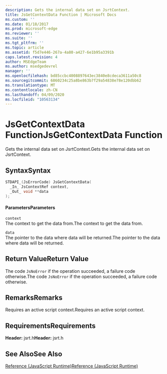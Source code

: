 ```yaml
---
description: Gets the internal data set on JsrtContext.
title: JsGetContextData Function | Microsoft Docs
ms.custom: ''
ms.date: 01/18/2017
ms.prod: microsoft-edge
ms.reviewer: ''
ms.suite: ''
ms.tgt_pltfrm: ''
ms.topic: article
ms.assetid: f5d7e446-267a-4a80-a427-6e1b95a3391b
caps.latest.revision: 4
author: MSEdgeTeam
ms.author: msedgedevrel
manager: ''
ms.openlocfilehash: bd85ccbc4008897643ec3840e8cdeca3611a50c8
ms.sourcegitcommit: 6860234c25a8be863b7f29a54838e78e120dbb62
ms.translationtype: MT
ms.contentlocale: zh-CN
ms.lasthandoff: 04/09/2020
ms.locfileid: "10563134"
---
```

# <span data-ttu-id="ab899-103">JsGetContextData Function</span><span class="sxs-lookup"><span data-stu-id="ab899-103">JsGetContextData Function</span></span>
<span data-ttu-id="ab899-104">Gets the internal data set on JsrtContext.</span><span class="sxs-lookup"><span data-stu-id="ab899-104">Gets the internal data set on JsrtContext.</span></span>  
  
## <span data-ttu-id="ab899-105">Syntax</span><span class="sxs-lookup"><span data-stu-id="ab899-105">Syntax</span></span>  
  
```cpp  
STDAPI_(JsErrorCode) JsGetContextData(  
  _In_ JsContextRef context,  
  _Out_ void **data  
);  
```  
  
#### <span data-ttu-id="ab899-106">Parameters</span><span class="sxs-lookup"><span data-stu-id="ab899-106">Parameters</span></span>  
 `context`  
 <span data-ttu-id="ab899-107">The context to get the data from.</span><span class="sxs-lookup"><span data-stu-id="ab899-107">The context to get the data from.</span></span>  
  
 `data`  
 <span data-ttu-id="ab899-108">The pointer to the data where data will be returned.</span><span class="sxs-lookup"><span data-stu-id="ab899-108">The pointer to the data where data will be returned.</span></span>  
  
## <span data-ttu-id="ab899-109">Return Value</span><span class="sxs-lookup"><span data-stu-id="ab899-109">Return Value</span></span>  
 <span data-ttu-id="ab899-110">The code `JsNoError` if the operation succeeded, a failure code otherwise.</span><span class="sxs-lookup"><span data-stu-id="ab899-110">The code `JsNoError` if the operation succeeded, a failure code otherwise.</span></span>  
  
## <span data-ttu-id="ab899-111">Remarks</span><span class="sxs-lookup"><span data-stu-id="ab899-111">Remarks</span></span>  
 <span data-ttu-id="ab899-112">Requires an active script context.</span><span class="sxs-lookup"><span data-stu-id="ab899-112">Requires an active script context.</span></span>  
  
## <span data-ttu-id="ab899-113">Requirements</span><span class="sxs-lookup"><span data-stu-id="ab899-113">Requirements</span></span>  
 <span data-ttu-id="ab899-114">**Header:** jsrt.h</span><span class="sxs-lookup"><span data-stu-id="ab899-114">**Header:** jsrt.h</span></span>  
  
## <span data-ttu-id="ab899-115">See Also</span><span class="sxs-lookup"><span data-stu-id="ab899-115">See Also</span></span>  
 [<span data-ttu-id="ab899-116">Reference (JavaScript Runtime)</span><span class="sxs-lookup"><span data-stu-id="ab899-116">Reference (JavaScript Runtime)</span></span>](../chakra-hosting/reference-javascript-runtime.md)